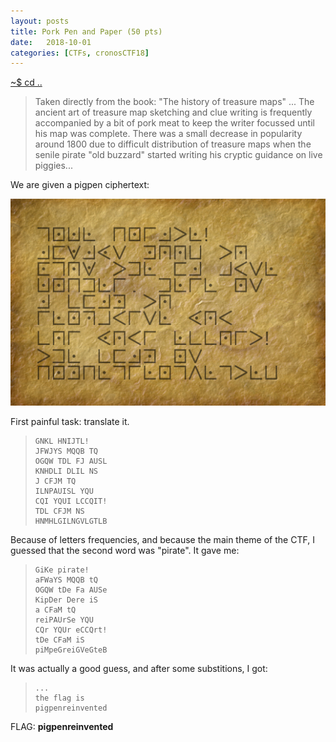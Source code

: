 ```yaml
---
layout: posts
title: Pork Pen and Paper (50 pts)
date:   2018-10-01
categories: [CTFs, cronosCTF18]
---
```


[~$ cd ..](/ctfs/cronosctf18/2018/10/01/index.html)

>Taken directly from the book: "The history of treasure maps"  ...
>The ancient art of treasure map sketching and clue writing is frequently
>accompanied by a bit of pork meat to keep the writer focussed until his
>map was complete.
>There was a small decrease in popularity around 1800 due to difficult
>distribution of treasure maps when the senile pirate "old buzzard"
>started writing his cryptic guidance on live piggies...


We are given a pigpen ciphertext:

![porkpenpaper](/assets/res/CTFs/cronos_18/porkandpen/porkpenpaper.png)

First painful task: translate it.

> ```
>GNKL HNIJTL!
>JFWJYS MQQB TQ
>OGQW TDL FJ AUSL
>KNHDLI DLIL NS
>J CFJM TQ
>ILNPAUISL YQU
>CQI YQUI LCCQIT!
>TDL CFJM NS
>HNMHLGILNGVLGTLB
> ```

Because of letters frequencies, and because the main theme of the CTF, I guessed that the second word was "pirate". It gave me:

> ```
>GiKe pirate!
>aFWaYS MQQB tQ
>OGQW tDe Fa AUSe
>KipDer Dere iS
>a CFaM tQ
>reiPAUrSe YQU
>CQr YQUr eCCQrt!
>tDe CFaM iS
>piMpeGreiGVeGteB
> ```

It was actually a good guess, and after some substitions, I got:

> ```
>...
>the flag is
>pigpenreinvented
> ```

FLAG: **pigpenreinvented**
